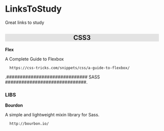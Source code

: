 # LinksToStudy

Great links to study

<div style="width:100%; background-color: #e3e3e3;">
<h2 style="text-align:center"> CSS3 </h2>
</div>
<strong>Flex</strong>

  A Complete Guide to Flexbox

      https://css-tricks.com/snippets/css/a-guide-to-flexbox/

.############################## SASS ##############################.
<h3>LIBS</h3>

<strong>Bourdon</strong>

  A simple and lightweight mixin library for Sass.
  
      http://bourbon.io/
